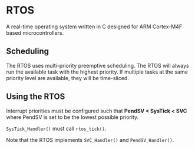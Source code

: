 # RTOS

A real-time operating system written in C designed for ARM Cortex-M4F based
microcontrollers.

## Scheduling

The RTOS uses multi-priority preemptive scheduling. The RTOS will always run
the available task with the highest priority. If multiple tasks at the same 
priority level are available, they will be time-sliced.

## Using the RTOS

Interrupt priorities must be configured such that **PendSV < SysTick < SVC**
where PendSV is set to be the lowest possible priority.

`SysTick_Handler()` must call `rtos_tick()`.

Note that the RTOS implements `SVC_Handler()` and `PendSV_Handler()`.
